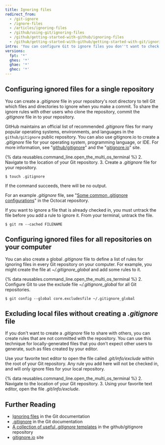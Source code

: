 ```yaml
---
title: Ignoring files
redirect_from:
  - /git-ignore
  - /ignore-files
  - /articles/ignoring-files
  - /github/using-git/ignoring-files
  - /github/getting-started-with-github/ignoring-files
  - /github/getting-started-with-github/getting-started-with-git/ignoring-files
intro: 'You can configure Git to ignore files you don''t want to check in to {% data variables.product.product_name %}.'
versions:
  fpt: '*'
  ghes: '*'
  ghae: '*'
  ghec: '*'
---
```

## Configuring ignored files for a single repository

You can create a _.gitignore_ file in your repository's root directory to tell Git which files and directories to ignore when you make a commit.
To share the ignore rules with other users who clone the repository, commit the _.gitignore_ file in to your repository.

GitHub maintains an official list of recommended _.gitignore_ files for many popular operating systems, environments, and languages in the `github/gitignore` public repository. You can also use gitignore.io to create a _.gitignore_ file for your operating system, programming language, or IDE. For more information, see "[github/gitignore](https://github.com/github/gitignore)" and the "[gitignore.io](https://www.gitignore.io/)" site.

{% data reusables.command_line.open_the_multi_os_terminal %}
2. Navigate to the location of your Git repository.
3. Create a _.gitignore_ file for your repository.
   ```shell
   $ touch .gitignore
   ```

   If the command succeeds, there will be no output.

For an example _.gitignore_ file, see "[Some common .gitignore configurations](https://gist.github.com/octocat/9257657)" in the Octocat repository.

If you want to ignore a file that is already checked in, you must untrack the file before you add a rule to ignore it. From your terminal, untrack the file.

```shell
$ git rm --cached FILENAME
```

## Configuring ignored files for all repositories on your computer

You can also create a global _.gitignore_ file to define a list of rules for ignoring files in every Git repository on your computer. For example, you might create the file at _~/.gitignore_global_ and add some rules to it.

{% data reusables.command_line.open_the_multi_os_terminal %}
2. Configure Git to use the exclude file _~/.gitignore_global_ for all Git repositories.
   ```shell
   $ git config --global core.excludesfile ~/.gitignore_global
   ```

## Excluding local files without creating a _.gitignore_ file

If you don't want to create a _.gitignore_ file to share with others, you can create rules that are not committed with the repository. You can use this technique for locally-generated files that you don't expect other users to generate, such as files created by your editor.

Use your favorite text editor to open the file called _.git/info/exclude_ within the root of your Git repository. Any rule you add here will not be checked in, and will only ignore files for your local repository.

{% data reusables.command_line.open_the_multi_os_terminal %}
2. Navigate to the location of your Git repository.
3. Using your favorite text editor, open the file _.git/info/exclude_.

## Further Reading

- [Ignoring files](https://git-scm.com/book/en/v2/Git-Basics-Recording-Changes-to-the-Repository#_ignoring) in the Git documentation
- [.gitignore](https://git-scm.com/docs/gitignore) in the Git documentation
- [A collection of useful _.gitignore_ templates](https://github.com/github/gitignore) in the github/gitignore repository
- [gitignore.io](https://www.gitignore.io/) site
